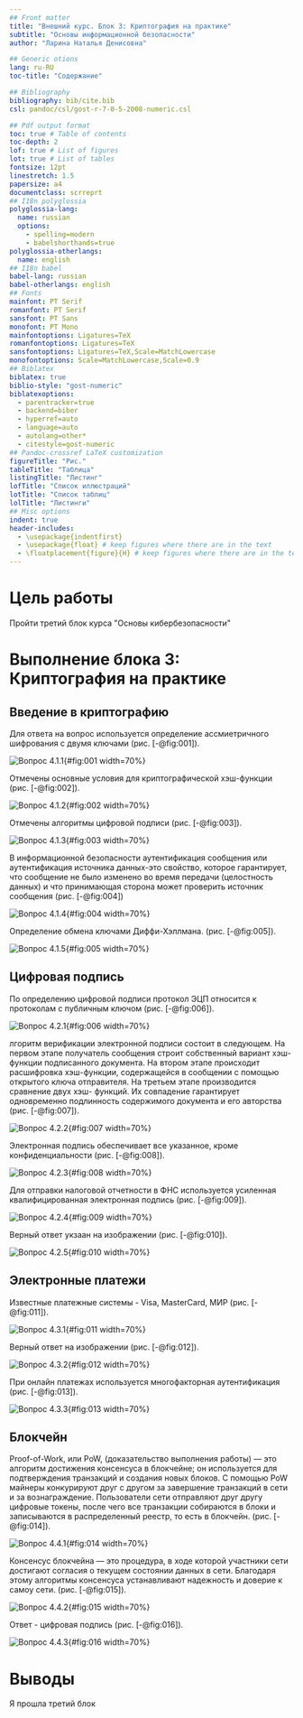 ```yaml
---
## Front matter
title: "Внешний курс. Блок 3: Криптография на практике"
subtitle: "Основы информационной безопасности"
author: "Ларина Наталья Денисовна"

## Generic otions
lang: ru-RU
toc-title: "Содержание"

## Bibliography
bibliography: bib/cite.bib
csl: pandoc/csl/gost-r-7-0-5-2008-numeric.csl

## Pdf output format
toc: true # Table of contents
toc-depth: 2
lof: true # List of figures
lot: true # List of tables
fontsize: 12pt
linestretch: 1.5
papersize: a4
documentclass: scrreprt
## I18n polyglossia
polyglossia-lang:
  name: russian
  options:
	- spelling=modern
	- babelshorthands=true
polyglossia-otherlangs:
  name: english
## I18n babel
babel-lang: russian
babel-otherlangs: english
## Fonts
mainfont: PT Serif
romanfont: PT Serif
sansfont: PT Sans
monofont: PT Mono
mainfontoptions: Ligatures=TeX
romanfontoptions: Ligatures=TeX
sansfontoptions: Ligatures=TeX,Scale=MatchLowercase
monofontoptions: Scale=MatchLowercase,Scale=0.9
## Biblatex
biblatex: true
biblio-style: "gost-numeric"
biblatexoptions:
  - parentracker=true
  - backend=biber
  - hyperref=auto
  - language=auto
  - autolang=other*
  - citestyle=gost-numeric
## Pandoc-crossref LaTeX customization
figureTitle: "Рис."
tableTitle: "Таблица"
listingTitle: "Листинг"
lofTitle: "Список иллюстраций"
lotTitle: "Список таблиц"
lolTitle: "Листинги"
## Misc options
indent: true
header-includes:
  - \usepackage{indentfirst}
  - \usepackage{float} # keep figures where there are in the text
  - \floatplacement{figure}{H} # keep figures where there are in the text
---
```


# Цель работы

Пройти третий блок курса "Основы кибербезопасности"

# Выполнение блока 3: Криптография на практике

## Введение в криптографию
 
Для ответа на вопрос используется определение ассмиетричного шифрования с двумя ключами (рис. [-@fig:001]).

![Вопрос 4.1.1](image/1.PNG){#fig:001 width=70%}

Отмечены основные условия для криптографической хэш-функции (рис. [-@fig:002]).

![Вопрос 4.1.2](image/2.PNG){#fig:002 width=70%}

Отмечены алгоритмы цифровой подписи (рис. [-@fig:003]).

![Вопрос 4.1.3](image/3.PNG){#fig:003 width=70%}

В информационной безопасности аутентификация сообщения или аутентификация источника данных-это свойство, которое гарантирует, что сообщение не было изменено во время передачи (целостность данных) и что принимающая сторона может проверить источник сообщения (рис. [-@fig:004])

![Вопрос 4.1.4](image/4.PNG){#fig:004 width=70%}

Определение обмена ключами Диффи-Хэллмана. (рис. [-@fig:005]).

![Вопрос 4.1.5](image/5.PNG){#fig:005 width=70%}

## Цифровая подпись

По определению цифровой подписи протокол ЭЦП относится к протоколам с публичным ключом (рис. [-@fig:006]).

![Вопрос 4.2.1](image/6.PNG){#fig:006 width=70%}

лгоритм верификации электронной подписи состоит в следующем. На первом этапе получатель сообщения строит собственный вариант хэш-функции подписанного документа. На втором этапе происходит расшифровка хэш-функции, содержащейся в сообщении с помощью открытого ключа отправителя. На третьем этапе производится сравнение двух хэш- функций. Их совпадение гарантирует одновременно подлинность содержимого документа и его авторства (рис. [-@fig:007]).

![Вопрос 4.2.2](image/7.PNG){#fig:007 width=70%}

Электронная подпись обеспечивает все указанное, кроме конфиденциальности (рис. [-@fig:008]).

![Вопрос 4.2.3](image/8.PNG){#fig:008 width=70%}

Для отправки налоговой отчетности в ФНС используется усиленная квалифицированная электронная подпись (рис. [-@fig:009]).

![Вопрос 4.2.4](image/9.PNG){#fig:009 width=70%}

Верный ответ укзаан на изображении (рис. [-@fig:010]).

![Вопрос 4.2.5](image/10.PNG){#fig:010 width=70%}

## Электронные платежи

Известные платежные системы - Visa, MasterCard, МИР (рис. [-@fig:011]).

![Вопрос 4.3.1](image/11.PNG){#fig:011 width=70%}

Верный ответ на изображении (рис. [-@fig:012]).

![Вопрос 4.3.2](image/12.PNG){#fig:012 width=70%}

При онлайн платежах используется многофакторная аутентификация (рис. [-@fig:013]).

![Вопрос 4.3.3](image/13.PNG){#fig:013 width=70%}

## Блокчейн

Proof-of-Work, или PoW, (доказательство выполнения работы) — это алгоритм достижения консенсуса в блокчейне; он используется для подтверждения транзакций и создания новых блоков. С помощью PoW майнеры конкурируют друг с другом за завершение транзакций в сети и за вознаграждение.
Пользователи сети отправляют друг другу цифровые токены, после чего все транзакции собираются в блоки и записываются в распределенный реестр, то есть в блокчейн.  (рис. [-@fig:014]).

![Вопрос 4.4.1](image/14.PNG){#fig:014 width=70%}

Консенсус блокчейна — это процедура, в ходе которой участники сети достигают согласия о текущем состоянии данных в сети. Благодаря этому алгоритмы консенсуса устанавливают надежность и доверие к самоу сети. (рис. [-@fig:015]).

![Вопрос 4.4.2](image/15.PNG){#fig:015 width=70%}

Ответ - цифровая подпись (рис. [-@fig:016]).

![Вопрос 4.4.3](image/16.PNG){#fig:016 width=70%}

# Выводы

Я прошла третий блок
